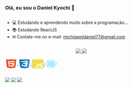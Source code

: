 ### Olá, eu sou o Daniel Kyochi 👋


##

- 💻 Estudando e aprendendo muito sobre a programação...
- 📚 Estudando ReactJS
- ✉ Contate-me no e-mail: michigamidaniel77@gmail.com
##
<div align="center">
  <a href="https://github.com/kyochi7">
  <img height="150em" src="https://github-readme-stats.vercel.app/api?username=kyochi7&show_icons=true&theme=dark&include_all_commits=true&count_private=true"/>
  <img height="150em" src="https://github-readme-stats.vercel.app/api/top-langs/?username=kyochi7&layout=compact&langs_count=7&theme=dark"/>
</div>
<div style="display: inline_block"><br>
  <img align="center" alt="Kyochi-HTML" height="30" width="40" src="https://raw.githubusercontent.com/devicons/devicon/master/icons/html5/html5-original.svg">
  <img align="center" alt="Kyochi-CSS" height="30" width="40" src="https://raw.githubusercontent.com/devicons/devicon/master/icons/css3/css3-original.svg">
  <img align="center" alt="Kyochi-Js" height="30" width="40" src="https://raw.githubusercontent.com/devicons/devicon/master/icons/javascript/javascript-plain.svg">
  <img align="center" alt="Kyochi-React" height="30" width="40" src="https://raw.githubusercontent.com/devicons/devicon/master/icons/react/react-original.svg">
</div>

##
  
  <div> 
  <a href="https://www.instagram.com/danielkyochi/" target="_blank"><img src="https://img.shields.io/badge/-Instagram-%23E4405F?style=for-the-badge&logo=instagram&logoColor=white" target="_blank"></a>
  <a href = "mailto:michigamidaniel77@gmail.com"><img src="https://img.shields.io/badge/-Gmail-%23333?style=for-the-badge&logo=gmail&logoColor=white" target="_blank"></a>
  <a href="https://www.linkedin.com/in/daniel-kyochi-7782aa235/" target="_blank"><img src="https://img.shields.io/badge/-LinkedIn-%230077B5?style=for-the-badge&logo=linkedin&logoColor=white" target="_blank"></a>  
</div>
